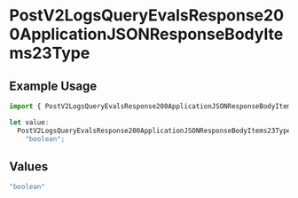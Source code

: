 # PostV2LogsQueryEvalsResponse200ApplicationJSONResponseBodyItems23Type

## Example Usage

```typescript
import { PostV2LogsQueryEvalsResponse200ApplicationJSONResponseBodyItems23Type } from "orq-poc-typescript-multi-env-version/models/operations";

let value:
  PostV2LogsQueryEvalsResponse200ApplicationJSONResponseBodyItems23Type =
    "boolean";
```

## Values

```typescript
"boolean"
```